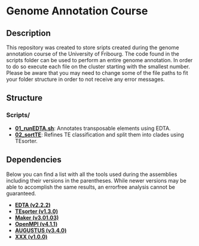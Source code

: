 # Genome Annotation Course

## Description

This repository was created to store sripts created during the genome annotation course of the University of Fribourg. 
The code found in the scripts folder can be used to perform an entire genome annotation. In order to do so execute each file on the cluster starting with the smallest number. 
Please be aware that you may need to change some of the file paths to fit your folder structure in order to not receive any error messages. 

## Structure

### Scripts/
- **[01_runEDTA.sh](scripts/01_runEDTA.sh)**:             Annotates transposable elements using EDTA.
- **[02_sortTE](scripts/02_sortTE.sh)**:                  Refines TE classification and split them into clades using TEsorter.

## Dependencies

Below you can find a list with all the tools used during the assemblies including their versions in the parentheses. While newer versions may be able to accomplish the same results, an errorfree analysis cannot be guaranteed.

- **[EDTA (v2.2.2)](https://github.com/oushujun/EDTA)**
- **[TEsorter (v1.3.0)](https://github.com/zhangrengang/TEsorter)**
- **[Maker (v3.01.03)](https://hpc.nih.gov/apps/maker.html)**
- **[OpenMPI (v4.1.1)](https://www.open-mpi.org)**
- **[AUGUSTUS (v3.4.0)](https://github.com/Gaius-Augustus/Augustus)**
- **[XXX (v1.0.0)](XXX)**
